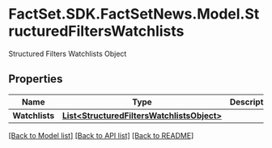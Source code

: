 # FactSet.SDK.FactSetNews.Model.StructuredFiltersWatchlists
Structured Filters Watchlists Object

## Properties

Name | Type | Description | Notes
------------ | ------------- | ------------- | -------------
**Watchlists** | [**List&lt;StructuredFiltersWatchlistsObject&gt;**](StructuredFiltersWatchlistsObject.md) |  | [optional] 

[[Back to Model list]](../README.md#documentation-for-models) [[Back to API list]](../README.md#documentation-for-api-endpoints) [[Back to README]](../README.md)

